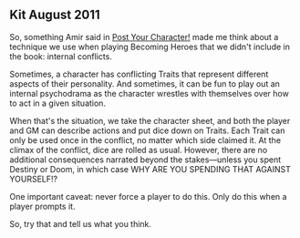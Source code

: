 Kit August 2011
-------------------

So, something Amir said in [Post Your Character!](/forum/post_your_character) made me think about a technique we use when playing Becoming Heroes that we didn't include in the book: internal conflicts.

Sometimes, a character has conflicting Traits that represent different aspects of their personality. And sometimes, it can be fun to play out an internal psychodrama as the character wrestles with themselves over how to act in a given situation.

When that's the situation, we take the character sheet, and both the player and GM can describe actions and put dice down on Traits. Each Trait can only be used once in the conflict, no matter which side claimed it. At the climax of the conflict, dice are rolled as usual. However, there are no additional consequences narrated beyond the stakes—unless you spent Destiny or Doom, in which case WHY ARE YOU SPENDING THAT AGAINST YOURSELF!?

One important caveat: never force a player to do this. Only do this when a player prompts it.

So, try that and tell us what you think.
